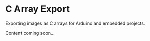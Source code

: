 # C Array Export

Exporting images as C arrays for Arduino and embedded projects.

Content coming soon...